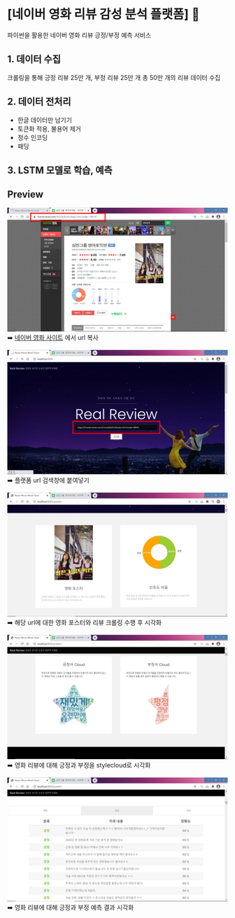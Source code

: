 # [네이버 영화 리뷰 감성 분석 플랫폼] :thought_balloon:
파이썬을 활용한 네이버 영화 리뷰 긍정/부정 예측 서비스

## 1. 데이터 수집
크롤링을 통해 긍정 리뷰 25만 개, 부정 리뷰 25만 개 총 50만 개의 리뷰 데이터 수집

## 2. 데이터 전처리
* 한글 데이터만 남기기
* 토큰화 적용, 불용어 제거
* 정수 인코딩
* 패딩

## 3. LSTM 모델로 학습, 예측


## Preview

![main.JPG](./static/images/naver_movie.png)
:arrow_right: [네이버 영화 사이트](https://movie.naver.com/movie/bi/mi/basic.nhn?code=189141) 에서 url 복사

![main.JPG](./static/images/input_url.png)
:arrow_right: 플랫폼 url 검색창에 붙여넣기

![main.JPG](./static/images/poster_graph.JPG)
:arrow_right: 해당 url에 대한 영화 포스터와 리뷰 크롤링 수행 후 시각화 

![main.JPG](./static/images/stylecloud.JPG)
:arrow_right: 영화 리뷰에 대해 긍정과 부정을 stylecloud로 시각화

![main.JPG](./static/images/positive_review.JPG)
:arrow_right: 영화 리뷰에 대해 긍정과 부정 예측 결과 시각화
